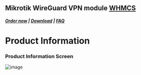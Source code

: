 ## Mikrotik WireGuard VPN module **[WHMCS](https://puqcloud.com/link.php?id=77)** 

#####  [Order now](https://puqcloud.com/index.php?rp=/store/whmcs-module-mikrotik-wireguard-vpn) | [Download](https://download.puqcloud.com/WHMCS/servers/PUQ_WHMCS-Mikrotik-WireGuard-VPN/) | [FAQ](https://faq.puqcloud.com/)

# Product Information

### Product Information Screen
 
![image](https://github.com/PUQ-sp-z-o-o/WHMCS-Module-Mikrotik-Wireguard-VPN/assets/81689153/1e4fca06-8e8d-490b-ac37-591e4825f773)
